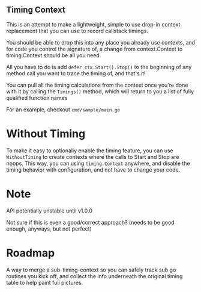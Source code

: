 Timing Context
---------------

This is an attempt to make a lightweight, simple to use drop-in context replacement that you can use to record callstack timings.

You should be able to drop this into any place you already use contexts, and for code you control the signature of, a change from context.Context to timing.Context should be all you need.

All you have to do is add `defer ctx.Start().Stop()` to the beginning of any method call you want to trace the timing of, and that's it!

You can pull all the timing calculations from the context once you're done with it by calling the `Timings()` method, which will return to you a list of fully qualified function names

For an example, checkout `cmd/sample/main.go`

# Without Timing

To make it easy to optionally enable the timing feature, you can use `WithoutTiming` to create contexts where the calls to Start and Stop are noops. This way, you can using `timing.Context` anywhere, and disable the timing behavior with configuration, and not have to change your code.

# Note

API potentially unstable until v1.0.0

Not sure if this is even a good/correct approach? (needs to be good enough, anyways, but not perfect)

# Roadmap
A way to merge a sub-timing-context so you can safely track sub go routines you kick off, and collect the info underneath the original timing table to help paint full pictures. 
